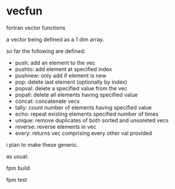 # vecfun
fortran vector functions

a vector being defined as a 1 dim array.

so far the following are defined:

 - push: add an element to the vec
 - pushto: add element at specified index
 - pushnew: only add if element is new
 - pop: delete last element (optionally by index)
 - popval: delete a specified value from the vec
 - popall: delete all elements having specified value
 - concat: concatenate vecs
 - tally: count number of elements having specified value
 - echo: repeat existing elements specified number of times
 - unique: remove duplicates of both sorted and unsoreted vecs
 - reverse: reverse elements in vec
 - every: returns vec comprising every other val provided

i plan to make these generic.

as usual:

fpm build

fpm test

